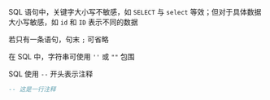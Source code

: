 SQL 语句中，关键字大小写不敏感，如 `SELECT` 与 `select` 等效；但对于具体数据大小写敏感，如 `id` 和 `ID` 表示不同的数据

若只有一条语句，句末 `;` 可省略

在 SQL 中，字符串可使用 `''` 或 `""` 包围

SQL 使用 `--` 开头表示注释

```sql
-- 这是一行注释
```

